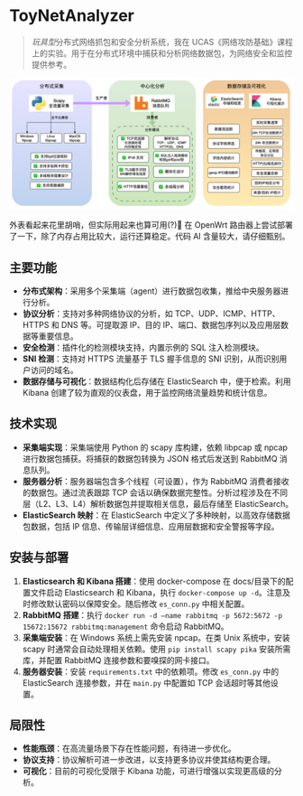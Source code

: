 # ToyNetAnalyzer

> *玩具型*分布式网络抓包和安全分析系统，我在 UCAS《网络攻防基础》课程上的实验。用于在分布式环境中捕获和分析网络数据包，为网络安全和监控提供参考。

![fig1](./figs/fig1.png)

外表看起来花里胡哨，但实际用起来也算可用(?)🤣 在 OpenWrt 路由器上尝试部署了一下，除了内存占用比较大，运行还算稳定。代码 AI 含量较大，请仔细甄别。

## 主要功能
- **分布式架构**：采用多个采集端（agent）进行数据包收集，推给中央服务器进行分析。
- **协议分析**：支持对多种网络协议的分析，如 TCP、UDP、ICMP、HTTP、HTTPS 和 DNS 等。可提取源 IP、目的 IP、端口、数据包序列以及应用层数据等重要信息。
- **安全检测**：插件化的检测模块支持，内置示例的 SQL 注入检测模块。
- **SNI 检测**：支持对 HTTPS 流量基于 TLS 握手信息的 SNI 识别，从而识别用户访问的域名。
- **数据存储与可视化**：数据结构化后存储在 ElasticSearch 中，便于检索。利用 Kibana 创建了较为直观的仪表盘，用于监控网络流量趋势和统计信息。

## 技术实现
- **采集端实现**：采集端使用 Python 的 scapy 库构建，依赖 libpcap 或 npcap 进行数据包捕获。将捕获的数据包转换为 JSON 格式后发送到 RabbitMQ 消息队列。
- **服务器分析**：服务器端包含多个线程（可设置），作为  RabbitMQ 消费者接收的数据包。通过流表跟踪 TCP 会话以确保数据完整性。分析过程涉及在不同层（L2、L3、L4）解析数据包并提取相关信息，最后存储至 ElasticSearch。
- **ElasticSearch 映射**：在 ElasticSearch 中定义了多种映射，以高效存储数据包数据，包括 IP 信息、传输层详细信息、应用层数据和安全警报等字段。

## 安装与部署
1. **Elasticsearch 和 Kibana 搭建**：使用 docker-compose 在 docs/目录下的配置文件启动 Elasticsearch 和 Kibana，执行 `docker-compose up -d`。注意及时修改默认密码以保障安全。随后修改 `es_conn.py` 中相关配置。
2. **RabbitMQ 搭建**：执行 `docker run -d –name rabbitmq -p 5672:5672 -p 15672:15672 rabbitmq:management` 命令启动 RabbitMQ。
3. **采集端安装**：在 Windows 系统上需先安装 npcap。在类 Unix 系统中，安装 scapy 时通常会自动处理相关依赖。使用 `pip install scapy pika` 安装所需库，并配置 RabbitMQ 连接参数和要嗅探的网卡接口。
4. **服务器安装**：安装 `requirements.txt` 中的依赖项。修改 `es_conn.py` 中的 ElasticSearch 连接参数，并在 `main.py` 中配置如 TCP 会话超时等其他设置。

## 局限性
- **性能瓶颈**：在高流量场景下存在性能问题，有待进一步优化。
- **协议支持**：协议解析可进一步改进，以支持更多协议并使其结构更合理。
- **可视化**：目前的可视化受限于 Kibana 功能，可进行增强以实现更高级的分析。
